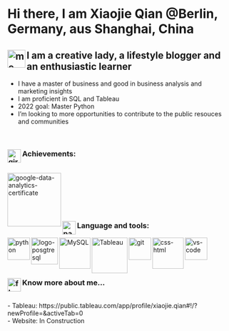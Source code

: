 # Hi there, I am Xiaojie Qian @Berlin, Germany, aus Shanghai, China

## <img align="left" alt= "me" width="40px" src= "https://user-images.githubusercontent.com/58776067/170833834-d9283ef7-1ef1-4574-b793-66d2b279f964.png" /> I am a creative lady, a lifestyle blogger and an enthusiastic learner
- <!--👋--> I have a master of business and good in business analysis and marketing insights 
- <!--👀--> I am proficient in SQL and Tableau
- <!--🌱--> 2022 goal: Master Python 
- <!--💞️-->I’m looking to more opportunities to contribute to the public resouces and communities
<!-- 📫 Reach me: xiaojie.qian@hhl.de-->

<br /> 

### <img align="left" alt= "giraffe" width="30px" src= "https://user-images.githubusercontent.com/58776067/170827392-01b2053d-256b-4c07-860f-c3dc6315d39e.png" /> Achievements:
<br />
<img align="left" alt= "google-data-analytics-certificate" width="120px" src= "https://user-images.githubusercontent.com/58776067/170819768-0f025782-d86c-4bd2-b539-016bd8e10add.png" />

<br />
<br />
<br />
<br />
<br />



###  <img align="left" alt= "panda" width="30px" src= "https://user-images.githubusercontent.com/58776067/170827446-b077f4d2-d938-4e6e-a42c-2428007a2ccf.png" /> Language and tools: 

<img align="left" alt= "python" width="50px" src= "https://user-images.githubusercontent.com/58776067/170830681-251e35c8-dc19-4022-97ff-6656fe5cdf1a.png" />
<img align="left" alt= "logo-posgtresql" width="60px" src= "https://user-images.githubusercontent.com/58776067/170820722-dd8da4ed-ad0d-4598-8ebb-03ee88c5ba13.png" />
<img align="left" alt= "MySQL" width="70px" src= "https://user-images.githubusercontent.com/58776067/170820863-10816877-3d38-48d7-ac3e-9bb602eaf68a.png" /> 
<img align="left" alt= "Tableau" width="80px" src= "https://user-images.githubusercontent.com/58776067/170820881-be3d5d66-731e-41c6-81e6-1fd3a603c73f.svg" />
<img align="left" alt= "git" width="50px" src= "https://user-images.githubusercontent.com/58776067/170821093-7d251977-584e-42a3-b50c-d7293bbde644.png" />
<img align="left" alt= "css-html" width="70px" src= "https://user-images.githubusercontent.com/58776067/170821177-475f13e7-0682-4f6e-80e4-cf2fb4eee1e8.png" />
<img align="left" alt= "vs-code" width="50px" src= "https://user-images.githubusercontent.com/58776067/170821188-3539d6bb-0251-4764-a8c9-703a40db77fa.svg" />

<br /> 
<br />
<br />
<br />



### <img align="left" alt= "flamingo" width="30px" src= "https://user-images.githubusercontent.com/58776067/170827449-df3352df-68dd-4e01-abf4-c07f9d0c9446.png" /> Know more about me...
<br />
- Tableau: https://public.tableau.com/app/profile/xiaojie.qian#!/?newProfile=&activeTab=0
<br />
- Website: In Construction

<!---
[webiste]
[Linkedin]
[SQL] :https://github.com/xiaojie-qian/Dognitiondb_MySQL 
--->

<!---
xiaojie-qian/xiaojie-qian is a ✨ special ✨ repository because its `README.md` (this file) appears on your GitHub profile.
You can click the Preview link to take a look at your changes.
--->
